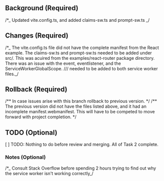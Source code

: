 ## Background (Required)

/\*_ Updated vite.config.ts, and added claims-sw.ts and prompt-sw.ts _/

## Changes (Required)

/\*_ The vite.config.ts file did not have the complete manifest from the React example. The claims-sw.ts and prompt-sw.ts needed to be added under src/. This was acuired from the examples/react-router package directory. There was an issue with the event, eventlistener, and the ServiceWorkerGlobalScope. /// <reference lib="webworker" /> needed to be added to both service worker files._/

## Rollback (Required)

/** In case issues arise with this branch rollback to previous version. \*/
/** The previous version did not have the files listed above, and it had an incomplete manifest.webmanifest. This will have to be competed to move forward with project completion. \*/

## TODO (Optional)

[ ] TODO: Nothing to do before review and merging. All of Task 2 complete.

### Notes (Optional)

/\*_ Consult Stack Overflow before spending 2 hours trying to find out why the service worker isn't working correctly_/
